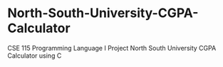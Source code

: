 # North-South-University-CGPA-Calculator
CSE 115 Programming Language I  Project North South University CGPA Calculator using C 
